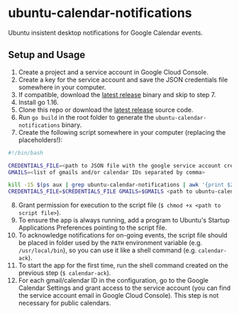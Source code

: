 # ubuntu-calendar-notifications

Ubuntu insistent desktop notifications for Google Calendar events.

## Setup and Usage

1. Create a project and a service account in Google Cloud Console.
2. Create a key for the service account and save the JSON credentials file somewhere in your computer.
3. If compatible, download the [latest release](https://github.com/matheuscscp/ubuntu-calendar-notifications/releases/latest) binary and skip to step 7.
4. Install go 1.16.
5. Clone this repo or download the [latest release](https://github.com/matheuscscp/ubuntu-calendar-notifications/releases/latest) source code.
6. Run `go build` in the root folder to generate the `ubuntu-calendar-notifications` binary.
7. Create the following script somewhere in your computer (replacing the placeholders!):

```bash
#!/bin/bash

CREDENTIALS_FILE=<path to JSON file with the google service account credentials>
GMAILS=<list of gmails and/or calendar IDs separated by comma>

kill -15 $(ps aux | grep ubuntu-calendar-notifications | awk '{print $2}') 2> /dev/null
CREDENTIALS_FILE=$CREDENTIALS_FILE GMAILS=$GMAILS <path to ubuntu-calendar-notifications binary> >> <path to log file> 2>&1 &
```
8. Grant permission for execution to the script file (`$ chmod +x <path to script file>`).
9. To ensure the app is always running, add a program to Ubuntu's Startup Applications Preferences pointing to the script file.
10. To acknowledge notifications for on-going events, the script file should be placed in folder used by the `PATH` environment variable (e.g. `/usr/local/bin`), so you can use it like a shell command (e.g. `calendar-ack`).
11. To start the app for the first time, run the shell command created on the previous step (`$ calendar-ack`).
12. For each gmail/calendar ID in the configuration, go to the Google Calendar Settings and grant access to the service account (you can find the service account email in Google Cloud Console). This step is not necessary for public calendars.
